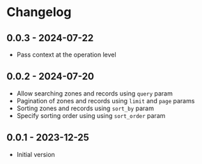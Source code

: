 # Changelog

## 0.0.3 - 2024-07-22
* Pass context at the operation level

## 0.0.2 - 2024-07-20
* Allow searching zones and records using `query` param
* Pagination of zones and records using `limit` and `page` params
* Sorting zones and records using `sort_by` param
* Specify sorting order using using `sort_order` param

## 0.0.1 - 2023-12-25
* Initial version
